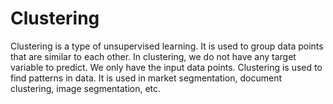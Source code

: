 # Clustering 

Clustering is a type of unsupervised learning. It is used to group data points that are similar to each other. In clustering, we do not have any target variable to predict. We only have the input data points. Clustering is used to find patterns in data. It is used in market segmentation, document clustering, image segmentation, etc.

